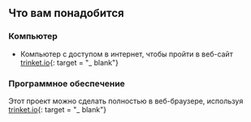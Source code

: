 ## Что вам понадобится

### Компьютер

+ Компьютер с доступом в интернет, чтобы пройти в веб-сайт [trinket.io](https://trinket.io){: target = "_ blank"}

### Программное обеспечение

Этот проект можно сделать полностью в веб-браузере, используя [trinket.io](https://trinket.io){: target = "_ blank"}